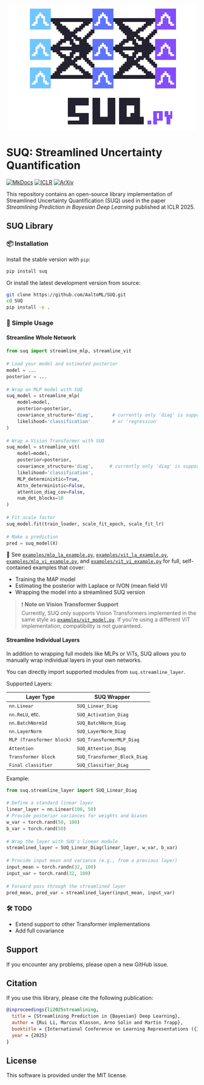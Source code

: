 <p align="center">
  <img src="suq_logo.png" alt="image" width="500"/>
</p>



# SUQ: Streamlined Uncertainty Quantification
[![MkDocs](https://img.shields.io/badge/MkDocs-526CFE?logo=materialformkdocs&logoColor=fff)](https://aaltoml.github.io/SUQ/)
[![ICLR](https://img.shields.io/badge/-ICLR-gray)](https://iclr.cc/virtual/2025/poster/28294)
[![ArXiv](https://img.shields.io/badge/cs.LG-arXiv%3A2411.18425-B31B1B.svg)](https://arxiv.org/abs/2411.18425)

This repository contains an open-source library implementation of Streamlined Uncertainty Quantification (SUQ) used in the paper *Streamlining Prediction in Bayesian Deep Learning* published at ICLR 2025.

## SUQ Library
### 📦 Installation
Install the stable version with `pip`:
```bash
pip install suq
```

Or install the latest development version from source:
```bash
git clone https://github.com/AaltoML/SUQ.git
cd SUQ
pip install -e .
```

### 🚀 Simple Usage
#### Streamline Whole Network
```python
from suq import streamline_mlp, streamline_vit

# Load your model and estimated posterior
model = ...
posterior = ...

# Wrap an MLP model with SUQ
suq_model = streamline_mlp(
    model=model,
    posterior=posterior,
    covariance_structure='diag',       # currently only 'diag' is supported
    likelihood='classification'        # or 'regression'
)

# Wrap a Vision Transformer with SUQ
suq_model = streamline_vit(
    model=model,
    posterior=posterior,
    covariance_structure='diag',      # currently only 'diag' is supported
    likelihood='classification',      
    MLP_deterministic=True,
    Attn_deterministic=False,
    attention_diag_cov=False,
    num_det_blocks=10
)

# Fit scale factor
suq_model.fit(train_loader, scale_fit_epoch, scale_fit_lr)

# Make a prediction
pred = suq_model(X)
```

📄 See [`examples/mlp_la_example.py`](examples/mlp_la_example.py), [`examples/vit_la_example.py`](examples/vit_la_example.py), [`examples/mlp_vi_example.py`](examples/mlp_vi_example.py), and [`examples/vit_vi_example.py`](examples/vit_vi_example.py) for full, self-contained examples that cover:
- Training the MAP model
- Estimating the posterior with Laplace or IVON (mean field VI)
- Wrapping the model into a streamlined SUQ version


> ❗ **Note on Vision Transformer Support**  
Currently, SUQ only supports Vision Transformers implemented in the same style as [`examples/vit_model.py`](examples/vit_model.py). If you're using a different ViT implementation, compatibility is not guaranteed.

#### Streamline Individual Layers

In addition to wrapping full models like MLPs or ViTs, SUQ allows you to manually wrap individual layers in your own networks.

You can directly import supported modules from `suq.streamline_layer`.

Supported Layers:

| Layer Type         | SUQ Wrapper                   |
|--------------------|-------------------------------|
| `nn.Linear`        | `SUQ_Linear_Diag`             |
| `nn.ReLU`, etc.    | `SUQ_Activation_Diag`         |
| `nn.BatchNorm1d`   | `SUQ_BatchNorm_Diag`          |
| `nn.LayerNorm`     | `SUQ_LayerNorm_Diag`          |
| `MLP (Transformer block)`    | `SUQ_TransformerMLP_Diag`     |
| `Attention`    | `SUQ_Attention_Diag`          |
| `Transformer block`  | `SUQ_Transformer_Block_Diag`  |
| `Final classifier`   | `SUQ_Classifier_Diag`         |

Example:

```python
from suq.streamline_layer import SUQ_Linear_Diag

# Define a standard linear layer
linear_layer = nn.Linear(100, 50)
# Provide posterior variances for weights and biases
w_var = torch.rand(50, 100)
b_var = torch.rand(50)

# Wrap the layer with SUQ's linear module
streamlined_layer = SUQ_Linear_Diag(linear_layer, w_var, b_var)

# Provide input mean and variance (e.g., from a previous layer)
input_mean = torch.randn(32, 100)
input_var = torch.rand(32, 100)

# Forward pass through the streamlined layer
pred_mean, pred_var = streamlined_layer(input_mean, input_var)
```

### 🛠️ TODO
- Extend support to other Transformer implementations
- Add full covariance

## Support
If you encounter any problems, please open a new GitHub issue.

## Citation

If you use this library, please cite the following publication:
```bibtex
@inproceedings{li2025streamlining,
  title = {Streamlining Prediction in {Bayesian} Deep Learning},
  author = {Rui Li, Marcus Klasson, Arno Solin and Martin Trapp},
  booktitle = {International Conference on Learning Representations ({ICLR})},
  year = {2025}
}
```

## License
This software is provided under the MIT license.
